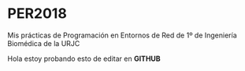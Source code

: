 # PER2018
Mis prácticas de Programación en Entornos de Red de 1º de Ingeniería Biomédica de la URJC

Hola estoy probando esto de editar en **GITHUB**
